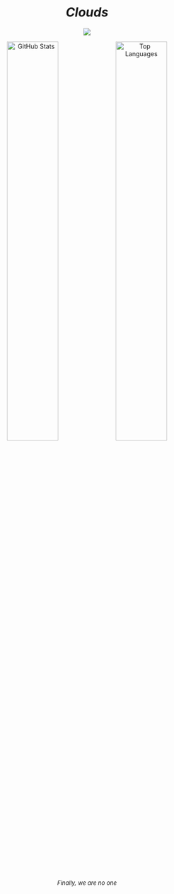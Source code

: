 <h1 align="center"><em>Clouds</em></h1>

<p align="center">
  <img src="https://spotify-github-profile.kittinanx.com/api/view.svg?uid=31ikvuclqcm7nw643zbgu4dgx5mq&cover_image=true&theme=novatorem&show_offline=true&background_color=333333&interchange=true&bar_color=41c9d2&bar_color_cover=true"/>
</p>

<p align="center">
  <img src="https://github-readme-stats.vercel.app/api?username=Jesichiko&theme=tokyonight&show_icons=true&theme=radical" alt="GitHub Stats" width="48%"/>
  <img src="https://github-readme-stats.vercel.app/api/top-langs/?username=Jesichiko&theme=tokyonight&layout=compact&theme=radical" alt="Top Languages" width="48%"/>
</p>

<p align="center" style="font-size: small;">
  <em>Finally, we are no one</em>
</p>
